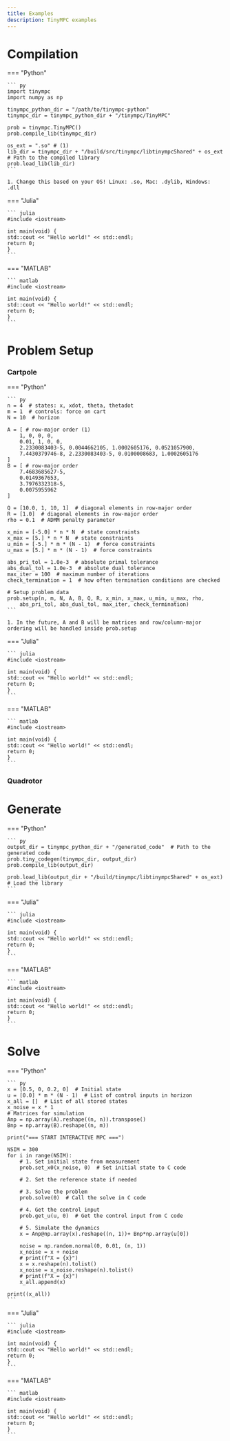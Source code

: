 ```yaml
---
title: Examples
description: TinyMPC examples
---
```


# Compilation

=== "Python"

    ``` py
    import tinympc
    import numpy as np

    tinympc_python_dir = "/path/to/tinympc-python"
    tinympc_dir = tinympc_python_dir + "/tinympc/TinyMPC"

    prob = tinympc.TinyMPC()
    prob.compile_lib(tinympc_dir)
    
    os_ext = ".so" # (1)
    lib_dir = tinympc_dir + "/build/src/tinympc/libtinympcShared" + os_ext  # Path to the compiled library
    prob.load_lib(lib_dir)
    ```

    1. Change this based on your OS! Linux: .so, Mac: .dylib, Windows: .dll

=== "Julia"

    ``` julia
    #include <iostream>

    int main(void) {
    std::cout << "Hello world!" << std::endl;
    return 0;
    }
    ```

=== "MATLAB"

    ``` matlab
    #include <iostream>

    int main(void) {
    std::cout << "Hello world!" << std::endl;
    return 0;
    }
    ```

# Problem Setup

### Cartpole

=== "Python"

    ``` py
    n = 4  # states: x, xdot, theta, thetadot
    m = 1  # controls: force on cart
    N = 10  # horizon

    A = [ # row-major order (1)
        1, 0, 0, 0, 
        0.01, 1, 0, 0, 
        2.2330083403-5, 0.0044662105, 1.0002605176, 0.0521057900,
        7.4430379746-8, 2.2330083403-5, 0.0100008683, 1.0002605176
    ]
    B = [ # row-major order
        7.4683685627-5,
        0.0149367653,
        3.7976332318-5,
        0.0075955962
    ]

    Q = [10.0, 1, 10, 1]  # diagonal elements in row-major order
    R = [1.0]  # diagonal elements in row-major order
    rho = 0.1  # ADMM penalty parameter

    x_min = [-5.0] * n * N  # state constraints
    x_max = [5.] * n * N  # state constraints
    u_min = [-5.] * m * (N - 1)  # force constraints
    u_max = [5.] * m * (N - 1)  # force constraints

    abs_pri_tol = 1.0e-3  # absolute primal tolerance
    abs_dual_tol = 1.0e-3  # absolute dual tolerance
    max_iter = 100  # maximum number of iterations
    check_termination = 1  # how often termination conditions are checked

    # Setup problem data
    prob.setup(n, m, N, A, B, Q, R, x_min, x_max, u_min, u_max, rho,
        abs_pri_tol, abs_dual_tol, max_iter, check_termination)
    ```

    1. In the future, A and B will be matrices and row/column-major ordering will be handled inside prob.setup

=== "Julia"

    ``` julia
    #include <iostream>

    int main(void) {
    std::cout << "Hello world!" << std::endl;
    return 0;
    }
    ```

=== "MATLAB"

    ``` matlab
    #include <iostream>

    int main(void) {
    std::cout << "Hello world!" << std::endl;
    return 0;
    }
    ```


### Quadrotor

# Generate

=== "Python"

    ``` py
    output_dir = tinympc_python_dir + "/generated_code"  # Path to the generated code
    prob.tiny_codegen(tinympc_dir, output_dir)
    prob.compile_lib(output_dir)

    prob.load_lib(output_dir + "/build/tinympc/libtinympcShared" + os_ext)  # Load the library
    ```

=== "Julia"

    ``` julia
    #include <iostream>

    int main(void) {
    std::cout << "Hello world!" << std::endl;
    return 0;
    }
    ```

=== "MATLAB"

    ``` matlab
    #include <iostream>

    int main(void) {
    std::cout << "Hello world!" << std::endl;
    return 0;
    }
    ```


# Solve

=== "Python"

    ``` py
    x = [0.5, 0, 0.2, 0]  # Initial state
    u = [0.0] * m * (N - 1)  # List of control inputs in horizon
    x_all = []  # List of all stored states
    x_noise = x * 1
    # Matrices for simulation
    Anp = np.array(A).reshape((n, n)).transpose()
    Bnp = np.array(B).reshape((n, m))

    print("=== START INTERACTIVE MPC ===")

    NSIM = 300
    for i in range(NSIM):
        # 1. Set initial state from measurement    
        prob.set_x0(x_noise, 0)  # Set initial state to C code
        
        # 2. Set the reference state if needed    

        # 3. Solve the problem
        prob.solve(0)  # Call the solve in C code

        # 4. Get the control input
        prob.get_u(u, 0)  # Get the control input from C code

        # 5. Simulate the dynamics    
        x = Anp@np.array(x).reshape((n, 1))+ Bnp*np.array(u[0]) 

        noise = np.random.normal(0, 0.01, (n, 1))
        x_noise = x + noise
        # print(f"X = {x}")
        x = x.reshape(n).tolist() 
        x_noise = x_noise.reshape(n).tolist() 
        # print(f"X = {x}")
        x_all.append(x)

    print((x_all))
    ```

=== "Julia"

    ``` julia
    #include <iostream>

    int main(void) {
    std::cout << "Hello world!" << std::endl;
    return 0;
    }
    ```

=== "MATLAB"

    ``` matlab
    #include <iostream>

    int main(void) {
    std::cout << "Hello world!" << std::endl;
    return 0;
    }
    ```